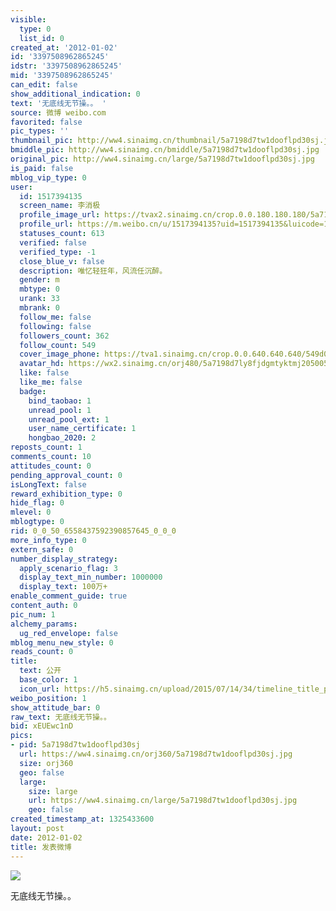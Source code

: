 ```yaml
---
visible:
  type: 0
  list_id: 0
created_at: '2012-01-02'
id: '3397508962865245'
idstr: '3397508962865245'
mid: '3397508962865245'
can_edit: false
show_additional_indication: 0
text: '无底线无节操。。 '
source: 微博 weibo.com
favorited: false
pic_types: ''
thumbnail_pic: http://ww4.sinaimg.cn/thumbnail/5a7198d7tw1dooflpd30sj.jpg
bmiddle_pic: http://ww4.sinaimg.cn/bmiddle/5a7198d7tw1dooflpd30sj.jpg
original_pic: http://ww4.sinaimg.cn/large/5a7198d7tw1dooflpd30sj.jpg
is_paid: false
mblog_vip_type: 0
user:
  id: 1517394135
  screen_name: 李消极
  profile_image_url: https://tvax2.sinaimg.cn/crop.0.0.180.180.180/5a7198d7ly8fjdgmtyktmj20500500so.jpg?KID=imgbed,tva&Expires=1606399850&ssig=FuO68Q8OF8
  profile_url: https://m.weibo.cn/u/1517394135?uid=1517394135&luicode=10000011&lfid=2304131517394135_-_WEIBO_SECOND_PROFILE_WEIBO
  statuses_count: 613
  verified: false
  verified_type: -1
  close_blue_v: false
  description: 唯忆轻狂年，风流任沉醉。
  gender: m
  mbtype: 0
  urank: 33
  mbrank: 0
  follow_me: false
  following: false
  followers_count: 362
  follow_count: 549
  cover_image_phone: https://tva1.sinaimg.cn/crop.0.0.640.640.640/549d0121tw1egm1kjly3jj20hs0hsq4f.jpg
  avatar_hd: https://wx2.sinaimg.cn/orj480/5a7198d7ly8fjdgmtyktmj20500500so.jpg
  like: false
  like_me: false
  badge:
    bind_taobao: 1
    unread_pool: 1
    unread_pool_ext: 1
    user_name_certificate: 1
    hongbao_2020: 2
reposts_count: 1
comments_count: 10
attitudes_count: 0
pending_approval_count: 0
isLongText: false
reward_exhibition_type: 0
hide_flag: 0
mlevel: 0
mblogtype: 0
rid: 0_0_50_6558437592390857645_0_0_0
more_info_type: 0
extern_safe: 0
number_display_strategy:
  apply_scenario_flag: 3
  display_text_min_number: 1000000
  display_text: 100万+
enable_comment_guide: true
content_auth: 0
pic_num: 1
alchemy_params:
  ug_red_envelope: false
mblog_menu_new_style: 0
reads_count: 0
title:
  text: 公开
  base_color: 1
  icon_url: https://h5.sinaimg.cn/upload/2015/07/14/34/timeline_title_public_default.png
weibo_position: 1
show_attitude_bar: 0
raw_text: 无底线无节操。。 ​​​
bid: xEUEwc1nD
pics:
- pid: 5a7198d7tw1dooflpd30sj
  url: https://ww4.sinaimg.cn/orj360/5a7198d7tw1dooflpd30sj.jpg
  size: orj360
  geo: false
  large:
    size: large
    url: https://ww4.sinaimg.cn/large/5a7198d7tw1dooflpd30sj.jpg
    geo: false
created_timestamp_at: 1325433600
layout: post
date: 2012-01-02
title: 发表微博
---
```


![](https://image.baidu.com/search/down?url=http://ww4.sinaimg.cn/large/5a7198d7tw1dooflpd30sj.jpg)

无底线无节操。。 

